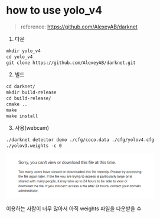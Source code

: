 # how to use yolo_v4
> reference: https://github.com/AlexeyAB/darknet

1. 다운
~~~(bash)
mkdir yolo_v4
cd yolo_v4
git clone https://github.com/AlexeyAB/darknet.git
~~~

2. 빌드
~~~(bash)
cd darknet/
mkdir build-release
cd build-release/
cmake ..
make
make install
~~~

3. 사용(webcam)
~~~(bash)
./darknet detector demo ./cfg/coco.data ./cfg/yolov4.cfg ./yolov3.weights -c 0
~~~

<img src="Vision/이구/img/Screenshot from 2020-04-26 17-27-55.png" width="80%" height="80%" title="Screenshot from 2020-04-26 17-27-55.png">

이용하는 사람이 너무 많아서 아직 weights 파일을 다운받을 수 
